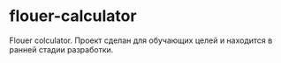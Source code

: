 # flouer-calculator
Flouer colculator. Проект сделан для обучающих целей и находится в ранней стадии разработки.
